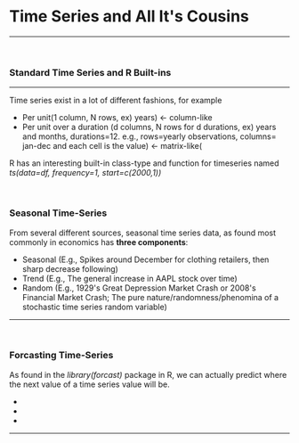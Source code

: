 <h1> Time Series and All It's Cousins </h1>
<hr>

<br>

<h3> Standard Time Series and R Built-ins</h3>
<hr>
<p> Time series exist in a lot of different fashions, for example </p>
<ul> 
<li>Per unit(1 column, N rows, ex) years) <- column-like</li>
<li>Per unit over a duration (d columns, N rows for d durations, ex) years and months, durations=12. e.g., rows=yearly observations, columns= jan-dec and each cell is the value) <- matrix-like(</li>
</ul>
<p> R has an interesting built-in class-type and function for timeseries named <em>ts(data=df, frequency=1, start=c(2000,1))</em> </p>
<p> </p>

<br>

<h3> Seasonal Time-Series</h3>
<p> From several different sources, seasonal time series data, as found most commonly in economics has <strong>three components</strong>:</p>
<ul> 
<li>Seasonal (E.g., Spikes around December for clothing retailers, then sharp decrease following)</li>
<li>Trend (E.g., The general increase in AAPL stock over time)</li>
<li>Random (E.g., 1929's Great Depression Market Crash or 2008's Financial Market Crash; The pure nature/randomness/phenomina of a stochastic time series random variable)</li>
</ul>
<hr>

<br>

<h3> Forcasting Time-Series</h3>
<p> As found in the <em>library(forcast)</em> package in R, we can actually predict where the next value of a time series value will be.</p>
<ul> 
<li></li>
<li></li>
<li></li>
</ul>
<hr>

